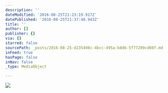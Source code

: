 ```yaml
---
description: ''
dateModified: '2016-08-25T21:23:19.917Z'
datePublished: '2016-08-25T21:37:48.943Z'
title: ''
author: []
publisher: {}
via: {}
starred: false
sourcePath: _posts/2016-08-25-d235498c-4bcc-495a-b8d6-5f77209cd08f.md
inFeed: true
hasPage: false
inNav: false
_type: MediaObject

---
```

![](https://the-grid-user-content.s3-us-west-2.amazonaws.com/d3e029b3-fa79-45ab-9948-b195b4179f4d.png)